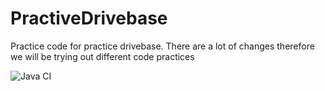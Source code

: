 # PractiveDrivebase
 Practice code for practice drivebase. There are a lot of changes therefore we will be trying out different code practices

![Java CI](https://github.com/FRC4461/TyTy2020/workflows/Java%20CI/badge.svg)
